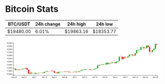 # Bitcoin Stats

BTC/USDT|24h change|24h high|24h low|
|---|---|---|---|
|$19480.00|6.01%|$19863.16|$18353.77|

<img src="./chart.svg">
